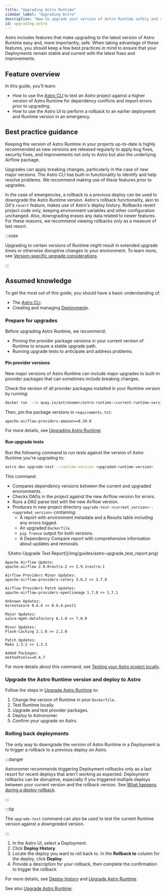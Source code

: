 ```yaml
---
title: "Upgrading Astro Runtime"
sidebar_label: "Upgrading Astro"
description: "How to upgrade your version of Astro Runtime safely and rollback if necessary."
id: upgrading-astro
---
```


Astro includes features that make upgrading to the latest version of Astro Runtime easy and, more importantly, safe. When taking advantage of these features, you should keep a few best practices in mind to ensure that your Deployments remain stable and current with the latest fixes and improvements.

## Feature overview

In this guide, you'll learn:

- How to use the [Astro CLI](https://docs.astronomer.io/cli/overview.md) to test an Astro project against a higher version of Astro Runtime for dependency conflicts and import errors prior to upgrading. 
- How to use the Astro UI to perform a rollback to an earlier deployment and Runtime version in an emergency.

## Best practice guidance

Keeping the version of Astro Runtime in your projects up-to-date is highly recommended as new versions are released regularly to apply bug fixes, security fixes, and improvements not only to Astro but also the underlying Airflow package.

Upgrades can apply breaking changes, particularly in the case of new major versions. The Astro CLI has built-in functionality to identify and help resolve problems. We recommend making use of these features prior to upgrades.

In the case of emergencies, a rollback to a previous deploy can be used to downgrade the Astro Runtime version. Astro's rollback functionality, akin to Git's `revert` feature, makes use of Astro's deploy history. Rollbacks revert project code only, keeping environment variables and other configuration unchanged. Also, downgrading erases any data related to newer features. For these reasons, we recommend viewing rollbacks only as a measure of last resort.

:::note

Upgrading to certain versions of Runtime might result in extended upgrade times or otherwise disruptive changes to your environment. To learn more, see [Version-specific upgrade considerations](https://docs.astronomer.io/astro/upgrade-runtime#version-upgrade-considerations).

::: 

## Assumed knowledge

To get the most out of this guide, you should have a basic understanding of:

- The [Astro CLI](https://docs.astronomer.io/cli/overview.md).
- Creating and managing [Deployment](https://docs.astronomer.io/astro/create-deployment)s.

### Prepare for upgrades

Before upgrading Astro Runtime, we recommend: 
- Pinning the provider package versions in your current version of Runtime to ensure a stable upgrade path.
- Running upgrade tests to anticipate and address problems.

#### Pin provider versions

New major versions of Astro Runtime can include major upgrades to built-in provider packages that can sometimes include breaking changes.

Check the version of all provider packages installed in your Runtime version by running:

```bash
docker run --rm quay.io/astronomer/astro-runtime:<current-runtime-version> pip freeze | grep apache-airflow-providers
```

Then, pin the package versions in `requirements.txt`:

```text
apache-airflow-providers-amazon==8.20.0
```

For more details, see [Upgrading Astro Runtime](https://docs.astronomer.io/astro/upgrade-runtime#step-2-optional-pin-provider-package-versions).

#### Run upgrade tests

Run the following command to run tests against the version of Astro Runtime you're upgrading to:

```bash
astro dev upgrade-test --runtime-version <upgraded-runtime-version>
```

This command: 

- Compares dependency versions between the current and upgraded environments.
- Checks DAGs in the project against the new Airflow version for errors.
- Runs a DAG parse test with the new Airflow version.
- Produces in new project directory `upgrade-test-<current_version>--<upgraded_version>` containing:
	- A report with environment metadata and a Results table including any errors logged.
	- An upgraded `Dockerfile`.
	- `pip freeze` output for both versions.
	- A Dependency Compare report with comprehensive information about updates and removals. 

<p align="center">
	![Astro Upgrade Test Report](/img/guides/astro-upgrade_test_report.png)
</p>

```text
Apache Airflow Update:
apache-airflow 2.9.0+astro.2 >> 2.9.1+astro.1

Airflow Providers Minor Updates:
apache-airflow-providers-celery 3.6.2 >> 3.7.0

Airflow Providers Patch Updates:
apache-airflow-providers-openlineage 1.7.0 >> 1.7.1

Unknown Updates:
msrestazure 0.6.4 >> 0.6.4.post1

Major Updates:
azure-mgmt-datafactory 6.1.0 >> 7.0.0

Minor Updates:
Flask-Caching 2.1.0 >> 2.2.0

Patch Updates:
Mako 1.3.2 >> 1.3.3

Added Packages:
methodtools==0.4.7

```

For more details about this command, see [Testing your Astro project locally](https://docs.astronomer.io/astro/cli/test-your-astro-project-locally#test-before-an-astro-runtime-upgrade).

### Upgrade the Astro Runtime version and deploy to Astro

Follow the steps in [Upgrade Astro Runtime](https://docs.astronomer.io/astro/upgrade-runtime) to:

1. Change the version of Runtime in your `Dockerfile`.
2. Test Runtime locally.
3. Upgrade and test provider packages.
4. Deploy to Astronomer.
5. Confirm your upgrade on Astro.

### Rolling back deployments

The only way to downgrade the version of Astro Runtime in a Deployment is to trigger a rollback to a previous deploy on Astro.

:::danger

Astronomer recommends triggering Deployment rollbacks only as a last resort for recent deploys that aren't working as expected. Deployment rollbacks can be disruptive, especially if you triggered multiple deploys between your current version and the rollback version. See [What happens during a deploy rollback](https://docs.astronomer.io/astro/upgrade-runtime#step-3-optional-run-upgrade-tests-with-the-astro-cli:~:text=What%20happens%20during%20a%20deploy%20rollback).

:::

:::tip

The `upgrade-test` command can also be used to test the current Runtime version against a _downgraded_ version.

:::

1. In the Astro UI, select a Deployment.
2. Click **Deploy History**.
3. Locate the deploy you want to roll back to. In the **Rollback to** column for the deploy, click **Deploy**.
4. Provide a description for your rollback, then complete the confirmation to trigger the rollback.

For more details, see [Deploy history](https://docs.astronomer.io/astro/deploy-history#roll-back-to-a-past-deploy) and [Upgrade Astro Runtime](https://docs.astronomer.io/astro/upgrade-runtime#step-7-deploy-to-astronomer).

See also [Upgrade Astro Runtime](https://docs.astronomer.io/astro/upgrade-runtime#step-3-optional-run-upgrade-tests-with-the-astro-cli).
